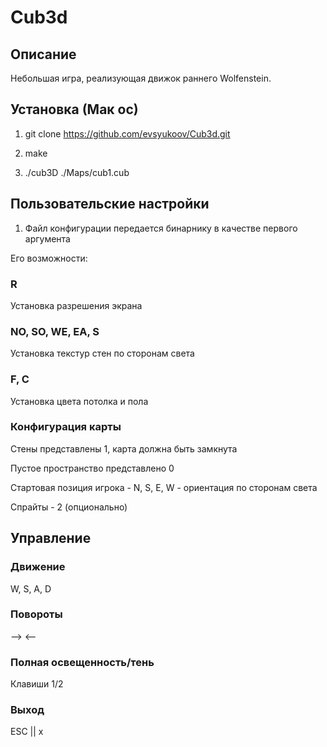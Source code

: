 # Cub3d

## Описание

Небольшая игра, реализующая движок раннего Wolfenstein.

## Установка (Мак ос)
1) git clone https://github.com/evsyukoov/Cub3d.git

2) make

3) ./cub3D ./Maps/cub1.cub

## Пользовательские настройки

1) Файл конфигурации передается бинарнику в качестве первого аргумента

Его возможности:

### R

Установка разрешения экрана

### NO, SO, WE, EA, S 

Установка текстур стен по сторонам света

### F, C

Установка цвета потолка и пола

###  Конфигурация карты

Стены представлены 1, карта должна быть замкнута

Пустое пространство представлено 0

Стартовая позиция игрока - N, S, E, W - ориентация по сторонам света

Спрайты - 2 (опционально)

## Управление

### Движение

W, S, A, D

### Повороты

--> <--

### Полная освещенность/тень

Клавиши 1/2

###  Выход

ESC || x






